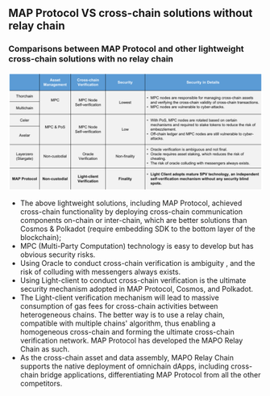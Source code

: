 ## MAP Protocol VS cross-chain solutions without relay chain

### Comparisons between MAP Protocol and other lightweight cross-chain solutions with no relay chain

![](comp2.png)

- The above lightweight solutions, including MAP Protocol, achieved cross-chain functionality by deploying cross-chain communication components on-chain or inter-chain, which are better solutions than Cosmos & Polkadot (require embedding SDK to the bottom layer of the blockchain);
- MPC (Multi-Party Computation) technology is easy to develop but has obvious security risks. 
- Using Oracle to conduct cross-chain verification is ambiguity , and the risk of colluding with messengers always exists. 
- Using Light-client to conduct cross-chain verification is the ultimate security mechanism adopted in MAP Protocol, Cosmos, and Polkadot. 
- The Light-client verification mechanism will lead to massive consumption of gas fees for cross-chain activities between heterogeneous chains. The better way is to use a relay chain, compatible with multiple chains' algorithm, thus enabling a homogeneous cross-chain and forming the ultimate cross-chain verification network. MAP Protocol has developed the MAPO Relay Chain as such. 
- As the cross-chain asset and data assembly, MAPO Relay Chain supports the native deployment of omnichain dApps, including cross-chain bridge applications,  differentiating MAP Protocol from all the other competitors.
